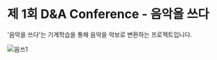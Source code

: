 # 제 1회 D&amp;A Conference - 음악을 쓰다

'음악을 쓰다'는 기계학습을 통해 음악을 악보로 변환하는 프로젝트입니다.

![음쓰1](https://user-images.githubusercontent.com/48852089/54863255-d15e7e80-4d89-11e9-9f2b-524446c0e034.png)

